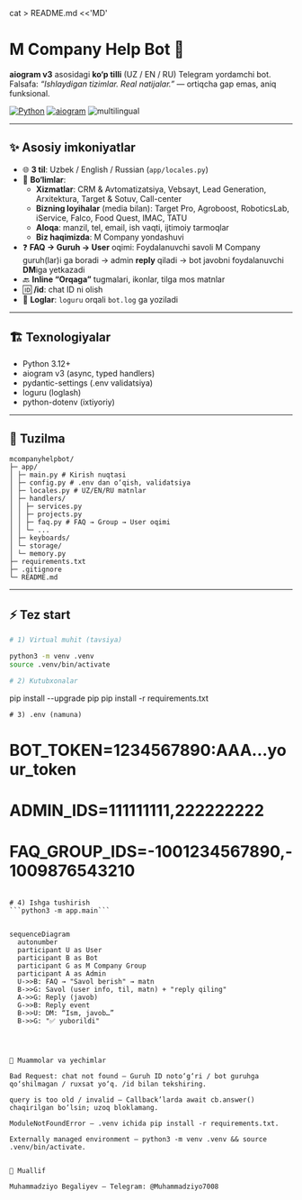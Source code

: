 cat > README.md <<'MD'
# M Company Help Bot 🚀

**aiogram v3** asosidagi **ko‘p tilli** (UZ / EN / RU) Telegram yordamchi bot.  
Falsafa: *“Ishlaydigan tizimlar. Real natijalar.”* — ortiqcha gap emas, aniq funksional.

<p align="left">
  <a href="https://www.python.org/"><img alt="Python" src="https://img.shields.io/badge/Python-3.12+-3776AB?logo=python&logoColor=white"></a>
  <a href="https://docs.aiogram.dev/"><img alt="aiogram" src="https://img.shields.io/badge/aiogram-v3-2CA5E0?logo=telegram&logoColor=white"></a>
  <img alt="multilingual" src="https://img.shields.io/badge/multilingual-UZ%2FEN%2FRU-6f42c1">
</p>

---

## ✨ Asosiy imkoniyatlar

- 🌐 **3 til**: Uzbek / English / Russian (`app/locales.py`)
- 🧩 **Bo‘limlar**:
  - **Xizmatlar**: CRM & Avtomatizatsiya, Vebsayt, Lead Generation, Arxitektura, Target & Sotuv, Call-center
  - **Bizning loyihalar** (media bilan): Target Pro, Agroboost, RoboticsLab, iService, Falco, Food Quest, IMAC, TATU
  - **Aloqa**: manzil, tel, email, ish vaqti, ijtimoiy tarmoqlar
  - **Biz haqimizda**: M Company yondashuvi
- ❓ **FAQ → Guruh → User** oqimi:
  Foydalanuvchi savoli M Company guruh(lar)i ga boradi → admin **reply** qiladi → bot javobni foydalanuvchi **DM**iga yetkazadi
- 🔙 **Inline “Orqaga”** tugmalari, ikonlar, tilga mos matnlar
- 🆔 **/id**: chat ID ni olish
- 🧾 **Loglar**: `loguru` orqali `bot.log` ga yoziladi

---

## 🏗️ Texnologiyalar

- Python 3.12+
- aiogram v3 (async, typed handlers)
- pydantic-settings (.env validatsiya)
- loguru (loglash)
- python-dotenv (ixtiyoriy)

---

## 📁 Tuzilma
```
mcompanyhelpbot/
├─ app/
│ ├─ main.py # Kirish nuqtasi
│ ├─ config.py # .env dan o‘qish, validatsiya
│ ├─ locales.py # UZ/EN/RU matnlar
│ ├─ handlers/
│ │ ├─ services.py
│ │ ├─ projects.py
│ │ ├─ faq.py # FAQ → Group → User oqimi
│ │ └─ ...
│ ├─ keyboards/
│ └─ storage/
│ └─ memory.py
├─ requirements.txt
├─ .gitignore
└─ README.md

```


---

## ⚡️ Tez start

```bash
# 1) Virtual muhit (tavsiya)

python3 -m venv .venv
source .venv/bin/activate

# 2) Kutubxonalar
```
pip install --upgrade pip
pip install -r requirements.txt
```
# 3) .env (namuna)
```
# BOT_TOKEN=1234567890:AAA...your_token
# ADMIN_IDS=111111111,222222222
# FAQ_GROUP_IDS=-1001234567890,-1009876543210
```

# 4) Ishga tushirish
```python3 -m app.main```


sequenceDiagram
  autonumber
  participant U as User
  participant B as Bot
  participant G as M Company Group
  participant A as Admin
  U->>B: FAQ → "Savol berish" → matn
  B->>G: Savol (user info, til, matn) + "reply qiling"
  A->>G: Reply (javob)
  G->>B: Reply event
  B->>U: DM: “Ism, javob…”
  B->>G: "✅ yuborildi"




🧪 Muammolar va yechimlar

Bad Request: chat not found — Guruh ID noto‘g‘ri / bot guruhga qo‘shilmagan / ruxsat yo‘q. /id bilan tekshiring.

query is too old / invalid — Callback’larda await cb.answer() chaqirilgan bo‘lsin; uzoq bloklamang.

ModuleNotFoundError — .venv ichida pip install -r requirements.txt.

Externally managed environment — python3 -m venv .venv && source .venv/bin/activate.


👤 Muallif

Muhammadziyo Begaliyev — Telegram: @Muhammadziyo7008